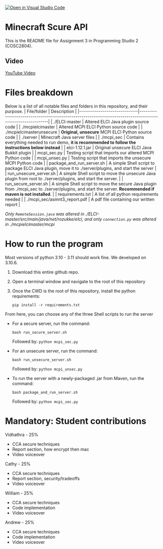 [![Open in Visual Studio Code](https://classroom.github.com/assets/open-in-vscode-718a45dd9cf7e7f842a935f5ebbe5719a5e09af4491e668f4dbf3b35d5cca122.svg)](https://classroom.github.com/online_ide?assignment_repo_id=11244868&assignment_repo_type=AssignmentRepo)
# Minecraft Scure API
This is the README file for Assignment 3 in Programming Studio 2 (COSC2804).

## Video
[YouTube Video](https://youtu.be/JiRLT1NP8i8)

# Files breakdown
Below is a list of all notable files and folders in this repository, and their purpose.
| File/folder                  | Description                                                                                                 |
|------------------------------|-------------------------------------------------------------------------------------------------------------|
| ./ELCI-master                | Altered ELCI Java plugin source code                                                                        |
| ./mcpielcimaster             | Altered MCPI ELCI Python source code                                                                        |
| ./mcpielcimasterunsecure     | **Original, unsecure** MCPI ELCI Python source code                                                         |
| ./server                     | Minecraft Java server files                                                                                 |
| ./mcpi_sec                   | Contains everything needed to run demo, **it is recommended to follow the instructions below instead**      |
| elci-1.12.1.jar              | Original unsecure ELCI Java Bukkit plugin                                                                   |
| mcpi_sec.py                  | Testing script that imports our altered MCPI Python code                                                    |
| mcpi_unsec.py                | Testing script that imports the unsecure MCPI Python code                                                   |
| package_and_run_server.sh    | A simple Shell script to package ELCI Java plugin, move it to ./server/plugins, and start the server        |
| run_unsecure_server.sh       | A simple Shell script to move the unsecure Java plugin from root to ./server/plugins, and start the server. |
| run_secure_server.sh       | A simple Shell script to move the secure Java plugin from ./mcpi_sec to ./server/plugins, and start the server. **Recommended if maven is not installed**. |
| requirements.txt             | A list of all python requirements needed                                                                    |
| ./mcpi_sec/asmnt3_report.pdf | A pdf file containing our written report                                                                    |


*Only ``RemoteSession.java`` was altered in ./ELCI-master/src/main/java/net/rozukke/elci, and only ``connection.py`` was altered in ./mcpielcimaster/mcpi*

# How to run the program
Most versions of python 3.10 - 3.11 should work fine. We developed on 3.10.6.

1. Download this entire github repo.

2. Open a terminal window and navigate to the root of this repository

3. Once the CWD is the root of this repository, install the python requirements:
    ```
    pip install -r requirements.txt
    ```
From here, you can choose any of the three Shell scripts to run the server
- For a secure server, run the command:
    ```
    bash run_secure_server.sh
    ```
    Followed by: ``python mcpi_sec.py``

- For an unsecure server, run the command:
    ```
    bash run_unsecure_server.sh
    ```
    Followed by: ``python mcpi_unsec.py``
    
- To run the server with a newly-packaged .jar from Maven, run the command:
    ```
    bash package_and_run_server.sh
    ```
    Followed by: ``python mcpi_sec.py``

# Mandatory: Student contributions
Vidhathra - 25%
- CCA secure techniques
- Report section, how encrypt then mac
- Video voiceover

Cathy - 25%
- CCA secure techniques
- Report section, security/tradeoffs
- Video voiceover

William - 25%
- CCA secure techniques
- Code implementation
- Video voiceover

Andrew - 25%
- CCA secure techniques
- Code implementation
- Video voiceover